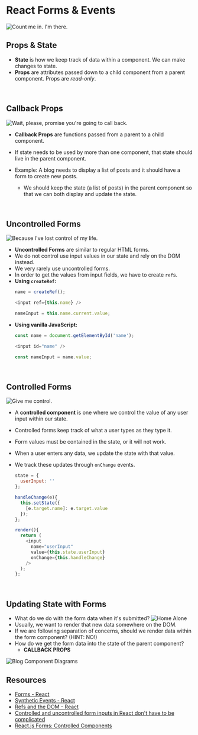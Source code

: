 # **React Forms & Events**

![Count me in. I'm there.](https://media.giphy.com/media/3orif3HlX3i4fDdqCY/giphy.gif?cid=790b7611c1e99f86a946eda4de74985930846c9886d75242&rid=giphy.gif&ct=g)

## **Props & State** 
  * **State** is how we keep track of data within a component. We can make changes to state.
  * **Props** are attributes passed down to a child component from a parent component. Props are *read-only*.

  &nbsp;

## **Callback Props** 

![Wait, please, promise you're going to call back.](https://media.giphy.com/media/XDd7KKews473ZHM0hq/giphy.gif?cid=790b7611f0d9276ee2be08c63b2d01725652c2b3594785e4&rid=giphy.gif&ct=g)

* **Callback Props** are functions passed from a parent to a child component.
* If state needs to be used by more than one component, that state should live in the parent component.
* Example: A blog needs to display a list of posts and it should have a form to create new posts.
  * We should keep the state (a list of posts) in the parent component so that we can both display and update the state.

  &nbsp;

## **Uncontrolled Forms**
![Because I've lost control of my life.](https://media.giphy.com/media/ofNXxcvX6UDXq/giphy.gif?cid=790b7611a514e7499c0d6f59c5943d1b6182253345710201&rid=giphy.gif&ct=g)

* **Uncontrolled Forms** are similar to regular HTML forms.
* We do not control use input values in our state and rely on the DOM instead.
* We very rarely use uncontrolled forms.
* In order to get the values from input fields, we have to create `ref`s.
* **Using `createRef`:**
  ```js
  name = createRef();

  <input ref={this.name} />

  nameInput = this.name.current.value;
  ```
* **Using vanilla JavaScript:**
  ```js
  const name = document.getElementById('name');

  <input id="name" />

  const nameInput = name.value;
  ```


&nbsp;


## **Controlled Forms**

![Give me control.](https://media.giphy.com/media/YO3icZKE2G8OoGHWC9/giphy.gif?cid=790b7611206725f6816389b2bba62eb78e38fa0630f30551&rid=giphy.gif&ct=g)

* A **controlled component** is one where we control the value of any user input within our state.
* Controlled forms keep track of what a user types as they type it.
* Form values must be contained in the state, or it will not work.
* When a user enters any data, we update the state with that value.
* We track these updates through `onChange` events.

  ```js
  state = {
    userInput: ''
  };

  handleChange(e){
    this.setState({
      [e.target.name]: e.target.value 
    });
  };

  render(){
    return (
      <input 
        name="userInput" 
        value={this.state.userInput} 
        onChange={this.handleChange} 
      />
    );
  };
  ```

  &nbsp;

## **Updating State with Forms**
* What do we do with the form data when it's submitted?
![Home Alone](https://media.giphy.com/media/p092OM3vVCXII/giphy.gif?cid=ecf05e474saqwunxq9jr7lvfxzu3z3ju3vtrcbi4hb0ts5ng&rid=giphy.gif&ct=g)
* Usually, we want to render that new data somewhere on the DOM.
* If we are following separation of concerns, should we render data within the form component? (HINT: NO!)
* How do we get the form data into the state of the parent component?
  * **CALLBACK PROPS**

![Blog Component Diagrams](https://i.imgur.com/2ERlPfE.png)


## Resources
* [Forms - React](https://reactjs.org/docs/forms.html)
* [Synthetic Events - React](https://reactjs.org/docs/events.html)
* [Refs and the DOM - React](https://reactjs.org/docs/refs-and-the-dom.html)
* [Controlled and uncontrolled form inputs in React don't have to be complicated](https://goshakkk.name/controlled-vs-uncontrolled-inputs-react/)
* [React.js Forms: Controlled Components](https://lorenstewart.me/2016/10/31/react-js-forms-controlled-components/)
